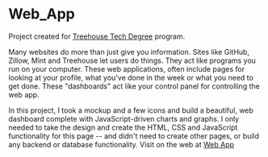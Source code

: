 # Web_App


Project created for <a href="http://www.teamtreehouse.com">Treehouse Tech Degree</a> program. 

Many websites do more than just give you information. Sites like GitHub, Zillow, Mint and Treehouse let users do things. They act like programs you run on your computer. These web applications, often include pages for looking at your profile, what you've done in the week or what you need to get done. These "dashboards" act like your control panel for controlling the web app.

In this project, I took  a mockup and a few icons and build a beautiful, web dashboard complete with JavaScript-driven charts and graphs. I only needed to take the design and create the HTML, CSS and JavaScript functionality for this  page -- and didn't need to create other pages, or build any backend or database functionality.
Visit on the web at <a href="http://kristengillette.github.io/Web_App/">Web App</a>
